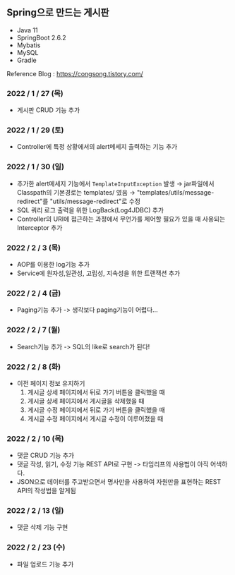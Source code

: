 ## Spring으로 만드는 게시판

- Java 11
- SpringBoot 2.6.2
- Mybatis 
- MySQL
- Gradle

Reference Blog : https://congsong.tistory.com/

### 2022 / 1 / 27 (목)
- 게시판 CRUD 기능 추가

### 2022 / 1 / 29 (토)
- Controller에 특정 상황에서의 alert메세지 출력하는 기능 추가

### 2022 / 1 / 30 (일)
- 추가한 alert메세지 기능에서 `TemplateInputException` 발생 → jar파일에서 Classpath의 기본경로는 templates/ 였음 → "templates/utils/message-redirect"를 "utils/message-redirect"로 수정
- SQL 쿼리 로그 출력을 위한 LogBack(Log4JDBC) 추가
- Controller의 URI에 접근하는 과정에서 무언가를 제어할 필요가 있을 때 사용되는 Interceptor 추가

### 2022 / 2 / 3 (목)
- AOP를 이용한 log기능 추가
- Service에 원자성,일관성, 고립성, 지속성을 위한 트랜잭션 추가

### 2022 / 2 / 4 (금)
- Paging기능 추가 -> 생각보다 paging기능이 어렵다...

### 2022 / 2 / 7 (월)
- Search기능 추가 -> SQL의 like로 search가 된다!

### 2022 / 2 / 8 (화)
- 이전 페이지 정보 유지하기
    1. 게시글 상세 페이지에서 뒤로 가기 버튼을 클릭했을 때
    2. 게시글 상세 페이지에서 게시글을 삭제했을 때
    3. 게시글 수정 페이지에서 뒤로 가기 버튼을 클릭했을 때
    4. 게시글 수정 페이지에서 게시글 수정이 이루어졌을 때
  
### 2022 / 2 / 10 (목)
- 댓글 CRUD 기능 추가
- 댓글 작성, 읽기, 수정 기능 REST API로 구현 -> 타임리프의 사용법이 아직 어색하다.
- JSON으로 데이터를 주고받으면서 명사만을 사용하여 자원만을 표현하는 REST API의 작성법을 알게됨

### 2022 / 2 / 13 (일)
- 댓글 삭제 기능 구현

### 2022 / 2 / 23 (수)
- 파일 업로드 기능 추가